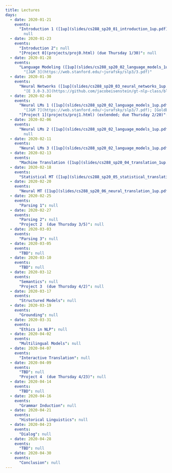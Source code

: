 ```yaml
---
title: Lectures
days:
  - date: 2020-01-21
    events:
      "Introduction 1 ([1up](slides/cs288_sp20_01_introduction_1up.pdf)) ([6up](slides/cs288_sp20_01_introduction_6up.pdf))":
        null
  - date: 2020-01-23
    events:
      "Introduction 2": null
      "[Project 0](projects/proj0.html) (due Thursday 1/30)": null
  - date: 2020-01-28
    events:
      "Language Modeling ([1up](slides/cs288_sp20_02_language_models_1up.pdf)) ([4up](slides/cs288_sp20_02_language_models_4up.pdf))":
        "[J&M 3](https://web.stanford.edu/~jurafsky/slp3/3.pdf)"
  - date: 2020-01-30
    events:
      "Neural Networks ([1up](slides/cs288_sp20_03_neural_networks_1up.pdf)) ([4up](slides/cs288_sp20_03_neural_networks_4up.pdf)) ([demo](https://colab.research.google.com/drive/1bQRo_13IKuxk4xoqOWU7z5GWUuPuvzbu)) ([tips](https://colab.research.google.com/drive/16Mw62pK8stJ6fapBc6SVmRMZN-2GXGH4))":
        "[E 3.0-3.3](https://github.com/jacobeisenstein/gt-nlp-class/blob/master/notes/eisenstein-nlp-notes.pdf); [J&M 6](https://web.stanford.edu/~jurafsky/slp3/6.pdf); [G 1-5](http://u.cs.biu.ac.il/~yogo/nnlp.pdf)"
  - date: 2020-02-04
    events:
      "Neural LMs 1 ([1up](slides/cs288_sp20_02_language_models_1up.pdf)) ([4up](slides/cs288_sp20_02_language_models_4up.pdf))":
        "[J&M 7](https://web.stanford.edu/~jurafsky/slp3/7.pdf); [Goldberg 10-11](http://u.cs.biu.ac.il/~yogo/nnlp.pdf)"
      "[Project 1](projects/proj1.html) (extended; due Thursday 2/20)": null
  - date: 2020-02-06
    events:
      "Neural LMs 2 ([1up](slides/cs288_sp20_02_language_models_1up.pdf)) ([4up](slides/cs288_sp20_02_language_models_4up.pdf))":
        null
  - date: 2020-02-11
    events:
      "Neural LMs 3 ([1up](slides/cs288_sp20_02_language_models_1up.pdf)) ([4up](slides/cs288_sp20_02_language_models_4up.pdf))": null
  - date: 2020-02-13
    events:
      "Machine Translation ([1up](slides/cs288_sp20_04_translation_1up.pdf)) ([4up](slides/cs288_sp20_04_translation_4up.pdf))": "[IBM Model 1](slides/lecture-ibm-model1.pdf)"
  - date: 2020-02-18
    events:
      "Statistical MT ([1up](slides/cs288_sp20_05_statistical_translation_1up.pdf)) ([4up](slides/cs288_sp20_05_statistical_translation_4up.pdf))": null
  - date: 2020-02-20
    events:
      "Neural MT ([1up](slides/cs288_sp20_06_neural_translation_1up.pdf)) ([4up](slides/cs288_sp20_06_neural_translation_4up.pdf))": null
  - date: 2020-02-25
    events:
      "Parsing 1": null
  - date: 2020-02-27
    events:
      "Parsing 2": null
      "Project 2  (due Thursday 3/5)": null
  - date: 2020-03-03
    events:
      "Parsing 3": null
  - date: 2020-03-05
    events:
      "TBD": null
  - date: 2020-03-10
    events:
      "TBD": null
  - date: 2020-03-12
    events:
      "Semantics": null
      "Project 3  (due Thursday 4/2)": null
  - date: 2020-03-17
    events:
      "Structured Models": null
  - date: 2020-03-19
    events:
      "Grounding": null
  - date: 2020-03-31
    events:
      "Ethics in NLP": null
  - date: 2020-04-02
    events:
      "Multilingual Models": null
  - date: 2020-04-07
    events:
      "Interactive Translation": null
  - date: 2020-04-09
    events:
      "TBD": null
      "Project 4  (due Thursday 4/23)": null
  - date: 2020-04-14
    events:
      "TBD": null
  - date: 2020-04-16
    events:
      "Grammar Induction": null
  - date: 2020-04-21
    events:
      "Historical Linguistics": null
  - date: 2020-04-23
    events:
      "Dialog": null
  - date: 2020-04-28
    events:
      "TBD": null
  - date: 2020-04-30
    events:
      "Conclusion": null
---
```

